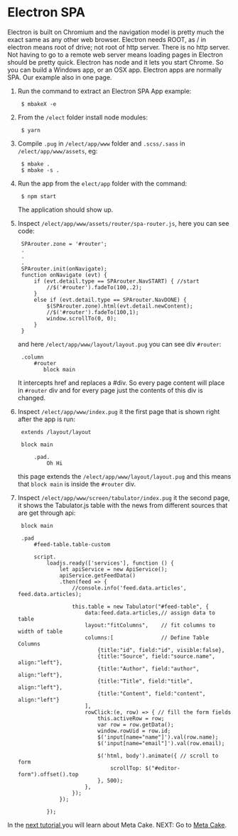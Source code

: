 # Electron SPA

Electron is built on Chromium and the navigation model is pretty much the exact same as any other web browser.
Electron needs ROOT, as / in electron means root of drive; not root of http server. There is no http server. Not having to go to a remote web server means loading pages in Electron should be pretty quick.
Electron has node and it lets you start Chrome. So you can build a Windows app, or an OSX app.
Electron apps are normally SPA. Our example also in one page.

1. Run the command to extract an Electron SPA App example:

        $ mbakeX -e

1. From the `/elect` folder install node modules:

        $ yarn

1. Compile `.pug` in `/elect/app/www` folder and `.scss/.sass` in `/elect/app/www/assets`, eg:

        $ mbake .
        $ mbake -s .

1. Run the app from the `elect/app` folder with the command:

        $ npm start

    The application should show up.

1. Inspect `/elect/app/www/assets/router/spa-router.js`, here you can see code:

        SPArouter.zone = '#router';
        .
        .
        .
        SPArouter.init(onNavigate);
        function onNavigate (evt) {
            if (evt.detail.type == SPArouter.NavSTART) { //start
                //$('#router').fadeTo(100,.2);
            }
            else if (evt.detail.type == SPArouter.NavDONE) {
                $(SPArouter.zone).html(evt.detail.newContent);
                //$('#router').fadeTo(100,1);
                window.scrollTo(0, 0);
            }
        }

    and here `/elect/app/www/layout/layout.pug` you can see div `#router`:

        .column
            #router
               block main

    It intercepts href and replaces a #div. So every page content will place in `#router` div and for every page just the contents of this div is changed.

1. Inspect `/elect/app/www/index.pug` it the first page that is shown right after the app is run:

        extends /layout/layout

        block main

            .pad.
                Oh Hi

    this page extends the `/elect/app/www/layout/layout.pug` and this means that `block main` is inside the `#router` div.

2. Inspect `/elect/app/www/screen/tabulator/index.pug` it the second page, it shows the Tabulator.js table with the news from different sources that are get through api:

        block main

        .pad
            #feed-table.table-custom

            script.
                loadjs.ready(['services'], function () {
                    let apiService = new ApiService();
                    apiService.getFeedData()
                    .then(feed => {
                        //console.info('feed.data.articles', feed.data.articles);

                        this.table = new Tabulator("#feed-table", {
                            data:feed.data.articles,// assign data to table
                            layout:"fitColumns",    // fit columns to width of table
                            columns:[               // Define Table Columns
                                {title:"id", field:"id", visible:false},
                                {title:"Source", field:"source.name", align:"left"},
                                {title:"Author", field:"author", align:"left"},
                                {title:"Title", field:"title", align:"left"},
                                {title:"Content", field:"content", align:"left"}
                            ],
                            rowClick:(e, row) => { // fill the form fields
                                this.activeRow = row;
                                var row = row.getData();
                                window.rowUid = row.id;
                                $('input[name="name"]').val(row.name);
                                $('input[name="email"]').val(row.email);

                                $('html, body').animate({ // scroll to form
                                    scrollTop: $("#editor-form").offset().top
                                }, 500);
                            },
                        });
                    });

                });

In the [next tutorial ](/meta-cake/) you will learn about Meta Cake.
NEXT: Go to [Meta Cake](/meta-cake/).